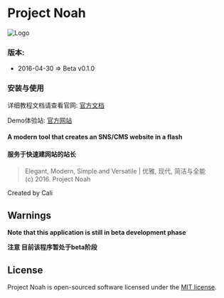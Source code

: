 # Project Noah
![Logo](https://dn-abletive.qbox.me/projnoah-108.png)

### 版本:
- 2016-04-30 => Beta v0.1.0

### 安装与使用
详细教程文档请查看官网: [官方文档](https://docs.projnoah.com/docs)

Demo体验站: [官方网站](https://projnoah.com)

#### A modern tool that creates an SNS/CMS website in a flash
#### 服务于快速建网站的站长

>Elegant, Modern, Simple and Versatile | 优雅, 现代, 简洁与全能<br>
>(c) 2016. Project Noah
  
Created by Cali

## Warnings
**Note that this application is still in beta development phase**

**注意 目前该程序暂处于beta阶段**

## License

Project Noah is open-sourced software licensed under the [MIT license](http://opensource.org/licenses/MIT).
